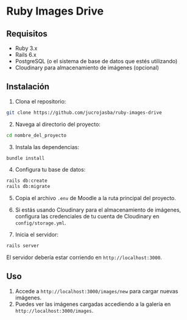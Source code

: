 # Ruby Images Drive

## Requisitos

- Ruby 3.x
- Rails 6.x
- PostgreSQL (o el sistema de base de datos que estés utilizando)
- Cloudinary para almacenamiento de imágenes (opcional)

## Instalación

1. Clona el repositorio:

```bash
git clone https://github.com/jucrojasba/ruby-images-drive
```
2. Navega al directorio del proyecto:

```bash
cd nombre_del_proyecto
```

3. Instala las dependencias:

```bash
bundle install
```

4. Configura tu base de datos:

```bash
rails db:create
rails db:migrate
```

5. Copia el archivo `.env` de Moodle a la ruta principal del proyecto.

6. Si estás usando Cloudinary para el almacenamiento de imágenes, configura las credenciales de tu cuenta de Cloudinary en `config/storage.yml`.

7. Inicia el servidor:

```bash
rails server
```

El servidor debería estar corriendo en `http://localhost:3000`.

## Uso

1. Accede a `http://localhost:3000/images/new` para cargar nuevas imágenes.
2. Puedes ver las imágenes cargadas accediendo a la galería en `http://localhost:3000/images`.


